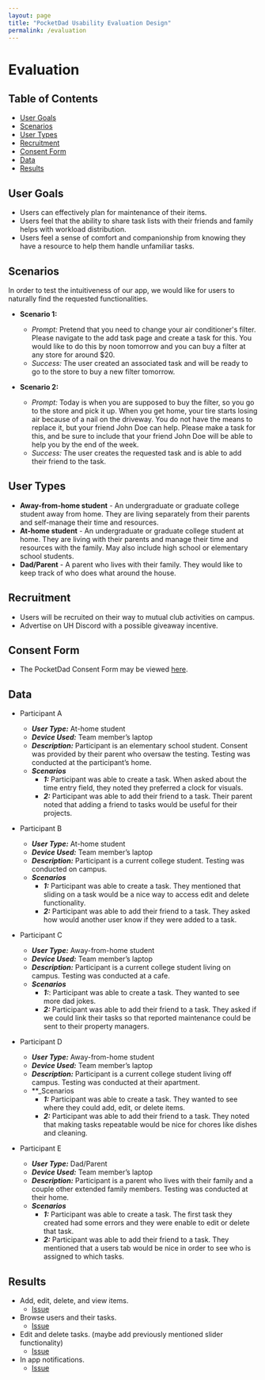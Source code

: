 ```yaml
---
layout: page
title: "PocketDad Usability Evaluation Design"
permalink: /evaluation
---
```


# Evaluation

## Table of Contents
* [User Goals](#user-goals)
* [Scenarios](#scenarios)
* [User Types](#user-types)
* [Recruitment](#recruitment)
* [Consent Form](#consent-form)
* [Data](#data)
* [Results](#results)

## User Goals
* Users can effectively plan for maintenance of their items.
* Users feel that the ability to share task lists with their friends and family helps with workload distribution.
* Users feel a sense of comfort and companionship from knowing they have a resource to help them handle unfamiliar tasks.


## Scenarios
In order to test the intuitiveness of our app, we would like for users to naturally find the requested functionalities. 

* **Scenario 1:**
  * _Prompt:_ Pretend that you need to change your air conditioner's filter. Please navigate to the add task page and create a task for this. You would like to do this by noon tomorrow and you can buy a filter at any store for around $20.
  * _Success:_ The user created an associated task and will be ready to go to the store to buy a new filter tomorrow.

* **Scenario 2:**
  * _Prompt:_ Today is when you are supposed to buy the filter, so you go to the store and pick it up. When you get home, your tire starts losing air because of a nail on the driveway. You do not have the means to replace it, but your friend John Doe can help. Please make a task for this, and be sure to include that your friend John Doe will be able to help you by the end of the week.
  * _Success:_ The user creates the requested task and is able to add their friend to the task.

## User Types
* <b>Away-from-home student</b> - An undergraduate or graduate college student away from home. They are living separately from their parents and self-manage their time and resources.
* <b>At-home student</b> - An undergraduate or graduate college student at home. They are living with their parents and manage their time and resources with the family. May also include high school or elementary school students.
* <b>Dad/Parent</b> - A parent who lives with their family. They would like to keep track of who does what around the house.


## Recruitment
* Users will be recruited on their way to mutual club activities on campus.
* Advertise on UH Discord with a possible giveaway incentive.

## Consent Form
* The PocketDad Consent Form may be viewed [here](https://docs.google.com/document/d/1H4E4Sov_XsG9LeAEmxGS0_ljQ_ZVKheXdrr3NIZhtPA/edit?usp=sharing).

## Data
* Participant A
  * **_User Type:_** At-home student
  * **_Device Used:_** Team member’s laptop
  * **_Description:_** Participant is an elementary school student. Consent was provided by their parent who oversaw the testing. Testing was conducted at the participant’s home.
  * **_Scenarios_**
    * **_1:_** Participant was able to create a task. When asked about the time entry field, they noted they preferred a clock for visuals.
    * **_2:_** Participant was able to add their friend to a task. Their parent noted that adding a friend to tasks would be useful for their projects.

* Participant B
  * **_User Type:_** At-home student
  * **_Device Used:_** Team member’s laptop
  * **_Description:_** Participant is a current college student. Testing was conducted on campus.
  * **_Scenarios_**
    * **_1:_** Participant was able to create a task. They mentioned that sliding on a task would be a nice way to access edit and delete functionality.
    * **_2:_** Participant was able to add their friend to a task. They asked how would another user know if they were added to a task.
* Participant C
  * **_User Type:_** Away-from-home student
  * **_Device Used:_** Team member’s laptop
  * **_Description:_** Participant is a current college student living on campus. Testing was conducted at a cafe.
  * **_Scenarios_**
    * **_1:_**: Participant was able to create a task. They wanted to see more dad jokes.
    * **_2:_** Participant was able to add their friend to a task. They asked if we could link their tasks so that reported maintenance could be sent to their property managers.
* Participant D
  * **_User Type:_** Away-from-home student
  * **_Device Used:_** Team member’s laptop
  * **_Description:_** Participant is a current college student living off campus. Testing was conducted at their apartment. 
  * **_Scenarios
    * **_1:_** Participant was able to create a task. They wanted to see where they could add, edit, or delete items.
    * **_2:_** Participant was able to add their friend to a task. They noted that making tasks repeatable would be nice for chores like dishes and cleaning.
* Participant E
  * **_User Type:_** Dad/Parent
  * **_Device Used:_** Team member’s laptop
  * **_Description:_** Participant is a parent who lives with their family and a couple other extended family members. Testing was conducted at their home.
  * **_Scenarios_**
    * **_1:_** Participant was able to create a task. The first task they created had some errors and they were enable to edit or delete that task.
    * **_2:_** Participant was able to add their friend to a task. They mentioned that a users tab would be nice in order to see who is assigned to which tasks.

## Results
* Add, edit, delete, and view items.
  * [Issue](https://github.com/orgs/PocketDad/projects/5/views/1?pane=issue&itemId=46245688)
* Browse users and their tasks.
  * [Issue](https://github.com/orgs/PocketDad/projects/5/views/1?pane=issue&itemId=43266149)
* Edit and delete tasks. (maybe add previously mentioned slider functionality)
  * [Issue](https://github.com/orgs/PocketDad/projects/5/views/1?pane=issue&itemId=45059353) 
* In app notifications.
  * [Issue](https://github.com/orgs/PocketDad/projects/5/views/1?pane=issue&itemId=47532097)
